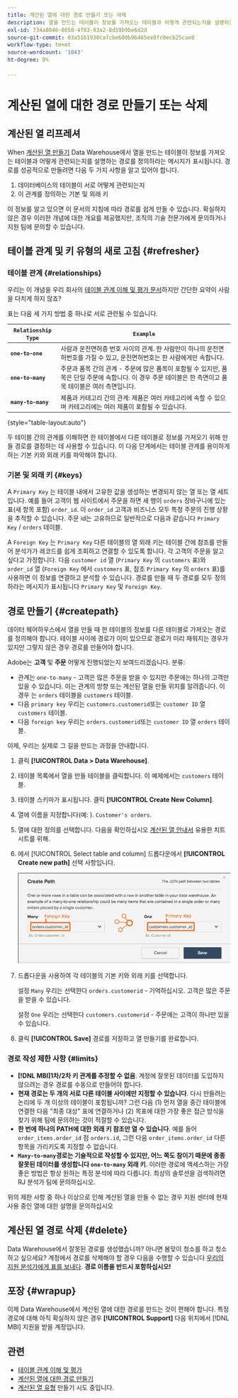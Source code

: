 ```yaml
---
title: 계산된 열에 대한 경로 만들기 또는 삭제
description: 열을 만드는 테이블이 정보를 가져오는 테이블과 어떻게 관련되는지를 설명하는 경로를 정의하는 방법을 알아봅니다.
exl-id: 734a8046-8058-4f03-93a2-8d59b9be6d2d
source-git-commit: 03a5161930cafcbe600b96465ee0fc0ecb25cae8
workflow-type: tm+mt
source-wordcount: '1043'
ht-degree: 0%

---
```


# 계산된 열에 대한 경로 만들기 또는 삭제

## 계산된 열 리프레셔

When [계산된 열 만들기](../data-warehouse-mgr/creating-calculated-columns.md) Data Warehouse에서 열을 만드는 테이블이 정보를 가져오는 테이블과 어떻게 관련되는지를 설명하는 경로를 정의하라는 메시지가 표시됩니다. 경로를 성공적으로 만들려면 다음 두 가지 사항을 알고 있어야 합니다.

1. 데이터베이스의 테이블이 서로 어떻게 관련되는지
1. 이 관계를 정의하는 기본 및 외래 키

이 정보를 알고 있으면 이 문서의 지침에 따라 경로를 쉽게 만들 수 있습니다. 확실하지 않은 경우 이러한 개념에 대한 개요를 제공했지만, 조직의 기술 전문가에게 문의하거나 지원 팀에 문의할 수 있습니다.

## 테이블 관계 및 키 유형의 새로 고침 {#refresher}

### 테이블 관계 {#relationships}

우리는 이 개념을 우리 회사의 [테이블 관계 이해 및 평가 문서](../../data-analyst/data-warehouse-mgr/table-relationships.md)하지만 간단한 요약이 사람을 다치게 하지 않죠?

표는 다음 세 가지 방법 중 하나로 서로 관련될 수 있습니다.

| **`Relationship Type`** | **`Example`** |
|-----|-----|
| **`one-to-one`** | 사람과 운전면허증 번호 사이의 관계. 한 사람만이 하나의 운전면허번호를 가질 수 있고, 운전면허번호는 한 사람에게만 속합니다. |
| **`one-to-many`** | 주문과 품목 간의 관계 - 주문에 많은 품목이 포함될 수 있지만, 품목은 단일 주문에 속합니다. 이 경우 주문 테이블은 한 측면이고 품목 테이블은 여러 측면입니다. |
| **`many-to-many`** | 제품과 카테고리 간의 관계: 제품은 여러 카테고리에 속할 수 있으며 카테고리에는 여러 제품이 포함될 수 있습니다. |

{style=&quot;table-layout:auto&quot;}

두 테이블 간의 관계를 이해하면 한 테이블에서 다른 테이블로 정보를 가져오기 위해 만들 경로를 결정하는 데 사용할 수 있습니다. 이 다음 단계에서는 테이블 관계를 용이하게 하는 기본 키와 외래 키를 파악해야 합니다.

### 기본 및 외래 키 {#keys}

A `Primary Key` 는 테이블 내에서 고유한 값을 생성하는 변경되지 않는 열 또는 열 세트입니다. 예를 들어 고객이 웹 사이트에서 주문을 하면 새 행이 `orders` 장바구니에 있는 표(새 항목 포함) `order_id`. 이 `order_id` 고객과 비즈니스 모두 특정 주문의 진행 상황을 추적할 수 있습니다. 주문 id는 고유하므로 일반적으로 다음과 같습니다 `Primary Key` / `orders` 테이블.

A `Foreign Key` 는 `Primary Key` 다른 테이블의 열 외래 키는 테이블 간에 참조를 만들어 분석가가 레코드를 쉽게 조회하고 연결할 수 있도록 합니다. 각 고객의 주문을 알고 싶다고 가정합니다. 다음 `customer id` 열 (`Primary Key` 의 `customers` 표)와 `order_id` 열 (`Foreign Key` 에서 `customers` 표, 참조 `Primary Key` 의 `orders` 표)를 사용하면 이 정보를 연결하고 분석할 수 있습니다. 경로를 만들 때 두 경로를 모두 정의하라는 메시지가 표시됩니다 `Primary Key` 및 `Foreign Key`.

## 경로 만들기 {#createpath}

데이터 웨어하우스에서 열을 만들 때 한 테이블의 정보를 다른 테이블로 가져오는 경로를 정의해야 합니다. 테이블 사이에 경로가 이미 있으므로 경로가 미리 채워지는 경우가 있지만 그렇지 않은 경우 경로를 만들어야 합니다.

Adobe는 **고객** 및 **주문** 어떻게 진행되었는지 보여드리겠습니다. 분류:

* 관계는 `one-to-many` - 고객은 많은 주문을 받을 수 있지만 주문에는 하나의 고객만 있을 수 있습니다. 이는 관계의 방향 또는 계산된 열을 만들 위치를 알려줍니다. 이 경우 는 `orders` 테이블을 `customers` 테이블.
* 다음 `primary key` 우리는 `customers.customerid`또는 `customer ID` 열 `customers` 테이블.
* 다음 `foreign key` 우리는 `orders.customerid`또는 `customer ID` 열 `orders` 테이블.

이제, 우리는 실제로 그 길을 만드는 과정을 안내합니다.

1. 클릭 **[!UICONTROL Data > Data Warehouse]**.
1. 테이블 목록에서 열을 만들 테이블을 클릭합니다. 이 예제에서는 `customers` 테이블.
1. 테이블 스키마가 표시됩니다. 클릭 **[!UICONTROL Create New Column]**.
1. 열에 이름을 지정합니다(예: ). `Customer's orders`.
1. 열에 대한 정의를 선택합니다. 다음을 확인하십시오 [계산된 열 안내서](../data-warehouse-mgr/creating-calculated-columns.md) 유용한 치트 시트를 위해.
1. 에서 [!UICONTROL Select table and column] 드롭다운에서 **[!UICONTROL Create new path]** 선택 사항입니다.

   ![계산된 열 모달에 대한 경로 만들기](../../assets/Creating_Paths_modal.png)

1. 드롭다운을 사용하여 각 테이블의 기본 키와 외래 키를 선택합니다.

   설정 `Many` 우리는 선택한다 `orders.customerid` - 기억하십시오. 고객은 많은 주문을 받을 수 있습니다.

   설정 `One` 우리는 선택한다 `customers.customerid` - 주문에는 고객이 하나만 있을 수 있습니다.

1. 클릭 **[!UICONTROL Save]** 경로를 저장하고 열 만들기를 완료합니다.

### 경로 작성 제한 사항 {#limits}

* **[!DNL MBI]1차/2차 키 관계를 추정할 수 없음**. 계정에 잘못된 데이터를 도입하지 않으려는 경우 경로를 수동으로 만들어야 합니다.
* **현재 경로는 두 개의 서로 다른 테이블 사이에만 지정할 수 있습니다**. 다시 만들려는 논리에 두 개 이상의 테이블이 포함됩니까? 그런 다음 (1) 먼저 열을 중간 테이블에 연결한 다음 &quot;최종 대상&quot; 표에 연결하거나 (2) 목표에 대한 가장 좋은 접근 방식을 찾기 위해 팀에 문의하는 것이 적절할 수 있습니다.
* **한 번에 하나의 PATH에 대한 외래 키 참조만 열 수 있습니다**. 예를 들어 `order_items.order_id` 점 `orders.id`, 그런 다음 `order_items.order_id` 다른 항목을 가리키도록 지정할 수 없습니다.
* **`Many-to-many`경로는 기술적으로 작성할 수 있지만, 어느 쪽도 참이기 때문에 종종 잘못된 데이터를 생성합니다 `one-to-many` 외래 키**. 이러한 경로에 액세스하는 가장 좋은 방법은 항상 원하는 특정 분석에 따라 다릅니다. 최상의 솔루션을 검색하려면 RJ 분석가 팀에 문의하십시오.

위의 제한 사항 중 하나 이상으로 인해 계산된 열을 만들 수 없는 경우 지원 센터에 현재 사용 중인 열에 대한 설명을 문의하십시오

## 계산된 열 경로 삭제 {#delete}

Data Warehouse에서 잘못된 경로를 생성했습니까? 아니면 봄맞이 청소를 하고 청소하고 싶으세요? 계정에서 경로를 삭제해야 할 경우 다음을 수행할 수 있습니다 [우리의 지원 분석가에게 표를 보내다](../../guide-overview.md). **경로 이름을 반드시 포함하십시오!**

## 포장 {#wrapup}

이제 Data Warehouse에서 계산된 열에 대한 경로를 만드는 것이 편해야 합니다. 특정 경로에 대해 아직 확실하지 않은 경우 **[!UICONTROL Support]** 다음 위치에서 [!DNL MBI] 지원을 받을 계정입니다.

## 관련

* [테이블 관계 이해 및 평가](../data-warehouse-mgr/table-relationships.md)
* [계산된 열에 대한 경로 만들기](../data-warehouse-mgr/create-paths-calc-columns.md)
* [계산된 열 유형](../data-warehouse-mgr/calc-column-types.md) 만들기 시도 중입니다.
